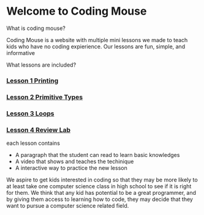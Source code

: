 # Welcome to Coding Mouse





What is coding mouse?


Coding Mouse is a website with multiple mini lessons we made to teach kids who have no coding expierience. Our lessons are fun, simple, and informative 

What lessons are included?

### [Lesson 1 Printing](/printing.md)

### [Lesson 2 Primitive Types](/primitivetypes.md)

### [Lesson 3 Loops](/loops.md)

### [Lesson 4 Review Lab](/review.md)

each lesson contains
- A paragraph that the student can read to learn basic knowledges
- A video that shows and teaches the techinique
- A interactive way to practice the new lesson


We aspire to get kids interested in coding so that they may be more likely to at least take one computer science class in high school to see if it is right for them. We think that any kid has potential to be a great programmer, and by giving them access to learning how to code, they may decide that they want to pursue a computer science related field. 

